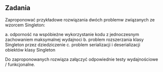 ## Zadania

Zaproponować przykładowe rozwiązania dwó￳ch problem￳w związanych ze wzorcem Singleton:

a. odporność na wsp￳óbieżne wykorzystanie kodu z jednoczesnym zachowaniem maksymalnej wydajnoci
b. problem rozszerzania klasy Singleton przez dziedziczenie
c. problem serializacji i deserializacji obiekt￳ów klasy Singleton

Do zaproponowanych rozwiąza￱ załączyć odpowiednie testy wydajnościowe / funkcjonalne.

